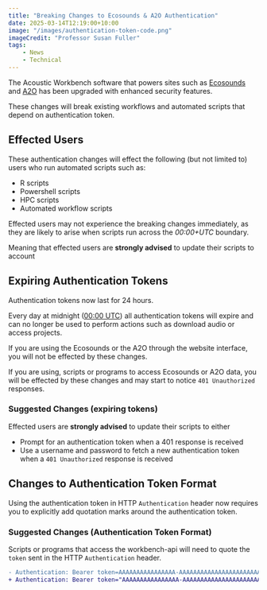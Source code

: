 ```yaml
---
title: "Breaking Changes to Ecosounds & A2O Authentication"
date: 2025-03-14T12:19:00+10:00
image: "/images/authentication-token-code.png"
imageCredit: "Professor Susan Fuller"
tags:
    - News
    - Technical
---
```


The Acoustic Workbench software that powers sites such as [Ecosounds](https://www.ecosounds.org/) and
[A2O](https://data.acousticobservatory.org/) has been upgraded with enhanced security features.

These changes will break existing workflows and automated scripts that depend on authentication token.

## Effected Users

These authentication changes will effect the following (but not limited to) users who run automated scripts such as:

- R scripts
- Powershell scripts
- HPC scripts
- Automated workflow scripts

Effected users may not experience the breaking changes immediately, as they are likely to arise when scripts run across
the _00:00+UTC_ boundary.

Meaning that effected users are **strongly advised** to update their scripts
to account

## Expiring Authentication Tokens

Authentication tokens now last for 24 hours.

Every day at midnight ([00:00 UTC](https://dateful.com/convert/utc?t=12am)) all authentication tokens will expire and
can no longer be used to perform actions such as download audio or access projects.

If you are using the Ecosounds or the A2O through the website interface, you will not be effected by these changes.

If you are using, scripts or programs to access Ecosounds or A2O data, you will be effected by these changes and may
start to notice `401 Unauthorized` responses.

### Suggested Changes (expiring tokens)

Effected users are **strongly advised** to update their scripts to either

- Prompt for an authentication token when a 401 response is received
- Use a username and password to fetch a new authentication token when a `401 Unauthorized` response is received

## Changes to Authentication Token Format

Using the authentication token in HTTP `Authentication` header now requires you to explicitly add quotation marks
around the authentication token.

### Suggested Changes (Authentication Token Format)

Scripts or programs that access the workbench-api will need to quote the `token`
sent in the HTTP `Authentication` header.

```diff
- Authentication: Bearer token=AAAAAAAAAAAAAAAA-AAAAAAAAAAAAAAAAAAAAAAAAAA
+ Authentication: Bearer token="AAAAAAAAAAAAAAAA-AAAAAAAAAAAAAAAAAAAAAAAAAA"
```
